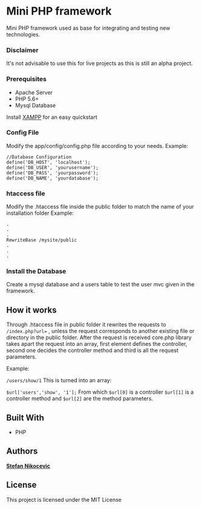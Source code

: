 # Mini PHP framework

Mini PHP framework used as base for integrating and testing new technologies.

### Disclaimer

It's not advisable to use this for live projects as this is still an alpha project.

### Prerequisites

* Apache Server
* PHP 5.6+
* Mysql Database

Install [XAMPP](https://www.apachefriends.org/index.html) for an easy quickstart


### Config File

Modify the app/config/config.php file according to your needs. 
Example:
```
//Database Configuration
define('DB_HOST', 'localhost');
define('DB_USER', 'yourusername');
define('DB_PASS', 'yourpassword');
define('DB_NAME', 'yourdatabase');
```

### htaccess file

Modify the .htaccess file inside the public folder to match the name of your installation folder
Example:
```
.
.
.
RewriteBase /mysite/public
.
.
.
```

### Install the Database

Create a mysql database and a users table to test the user mvc given in the framework.

## How it works

Through .htaccess file in public folder it rewrites the requests to ```/index.php?url=``` , unless the request corresponds to another existing
file or directory in the public folder.  After the request is received core.php library takes apart the request into an array, first element defines the controller,
second one decides the controller method and third is all the request parameters.

Example:

```/users/show/1```
This is turned into an array:

``` $url['users','show', '1']; ```
From which ```$url[0]``` is a controller ```$url[1]``` is a controller method and ```$url[2]``` are the method parameters.

## Built With
* PHP

## Authors

[**Stefan Nikocevic**](https://github.com/nikocevicstefan)

## License

This project is licensed under the MIT License
